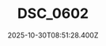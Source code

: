 ---
title: "DSC_0602"
description: ""
image: "/uploads/photos/1761814288396-DSC_0602.webp"
thumbnail: "/uploads/photos/1761814288396-DSC_0602-thumb.webp"
width: 6000
height: 4000
featured: false
date: 2025-10-30T08:51:28.400Z
order: 0
---
